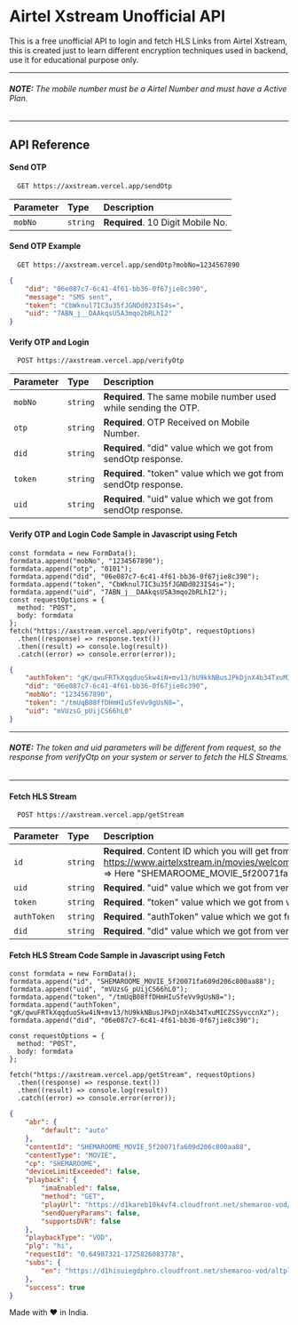 # Airtel Xstream Unofficial API

This is a free unofficial API to login and fetch HLS Links from Airtel Xstream, this is created just to learn different encryption techniques used in backend, use it for educational purpose only.

---
###### **NOTE:** The mobile number must be a Airtel Number and must have a Active Plan.
 ---
 
## API Reference

#### Send OTP

```
  GET https://axstream.vercel.app/sendOtp
```

| Parameter | Type     | Description                |
| :-------- | :------- | :------------------------- |
| `mobNo` | `string` | **Required**. 10 Digit Mobile No. |

#### Send OTP Example

```
  GET https://axstream.vercel.app/sendOtp?mobNo=1234567890
```

```json
{
    "did": "06e087c7-6c41-4f61-bb36-0f67jie8c390",
    "message": "SMS sent",
    "token": "CbWknul7IC3u35fJGNDd023IS4s=",
    "uid": "7ABN_j__DAAkqsU5A3mqo2bRLhI2"
}
```

#### Verify OTP and Login

```
  POST https://axstream.vercel.app/verifyOtp
```

| Parameter | Type     | Description                       |
| :-------- | :------- | :-------------------------------- |
| `mobNo`      | `string` | **Required**. The same mobile number used while sending the OTP. |
| `otp`      | `string` | **Required**. OTP Received on Mobile Number. |
| `did`      | `string` | **Required**. "did" value which we got from sendOtp response. |
| `token`      | `string` | **Required**. "token" value which we got from sendOtp response. |
| `uid`      | `string` | **Required**. "uid" value which we got from sendOtp response. |


#### Verify OTP and Login Code Sample in Javascript using Fetch

```
const formdata = new FormData();
formdata.append("mobNo", "1234567890");
formdata.append("otp", "0101");
formdata.append("did", "06e087c7-6c41-4f61-bb36-0f67jie8c390");
formdata.append("token", "CbWknul7IC3u35fJGNDd023IS4s=");
formdata.append("uid", "7ABN_j__DAAkqsU5A3mqo2bRLhI2");
const requestOptions = {
  method: "POST",
  body: formdata
};
fetch("https://axstream.vercel.app/verifyOtp", requestOptions)
  .then((response) => response.text())
  .then((result) => console.log(result))
  .catch((error) => console.error(error));
```

```json
{
    "authToken": "gK/qwuFRTkXqqduoSkw4iN+mv13/hU9kkNBusJPkDjnX4b34TxuMICZSSyvccnXz",
    "did": "06e087c7-6c41-4f61-bb36-0f67jie8c390",
    "mobNo": "1234567890",
    "token": "/tmUqB08ffDHmHIuSfeVv9gUsN8=",
    "uid": "mVUzsG_pUijCS66hL0"
}
```

---
###### **NOTE:** The token and uid parameters will be different from request, so the response from verifyOtp on your system or server to fetch the HLS Streams.
 ---

#### Fetch HLS Stream

```
  POST https://axstream.vercel.app/getStream
```

| Parameter | Type     | Description                       |
| :-------- | :------- | :-------------------------------- |
| `id`      | `string` | **Required**. Content ID which you will get from URL - https://www.airtelxstream.in/movies/welcome/SHEMAROOME_MOVIE_5f20071fa609d206c800aa88 => Here "SHEMAROOME_MOVIE_5f20071fa609d206c800aa88" is the id. |
| `uid`      | `string` | **Required**. "uid" value which we got from verifyOtp response. |
| `token`      | `string` | **Required**. "token" value which we got from verifyOtp response. |
| `authToken`      | `string` | **Required**. "authToken" value which we got from verifyOtp response. |
| `did`      | `string` | **Required**. "did" value which we got from verifyOtp response. |


#### Fetch HLS Stream Code Sample in Javascript using Fetch

```
const formdata = new FormData();
formdata.append("id", "SHEMAROOME_MOVIE_5f20071fa609d206c800aa88");
formdata.append("uid", "mVUzsG_pUijCS66hL0");
formdata.append("token", "/tmUqB08ffDHmHIuSfeVv9gUsN8=");
formdata.append("authToken", "gK/qwuFRTkXqqduoSkw4iN+mv13/hU9kkNBusJPkDjnX4b34TxuMICZSSyvccnXz");
formdata.append("did", "06e087c7-6c41-4f61-bb36-0f67jie8c390");

const requestOptions = {
  method: "POST",
  body: formdata
};

fetch("https://axstream.vercel.app/getStream", requestOptions)
  .then((response) => response.text())
  .then((result) => console.log(result))
  .catch((error) => console.error(error));
```

```json
{
    "abr": {
        "default": "auto"
    },
    "contentId": "SHEMAROOME_MOVIE_5f20071fa609d206c800aa88",
    "contentType": "MOVIE",
    "cp": "SHEMAROOME",
    "deviceLimitExceeded": false,
    "playback": {
        "imaEnabled": false,
        "method": "GET",
        "playUrl": "https://d1kareb10k4vf4.cloudfront.net/shemaroo-vod/altplatform/63edc06a8530b80ace7ab621/main_playlist.m3u8",
        "sendQueryParams": false,
        "supportsDVR": false
    },
    "playbackType": "VOD",
    "plg": "hi",
    "requestId": "0.64987321-1725826083778",
    "subs": {
        "en": "https://d1hisuiegdphro.cloudfront.net/shemaroo-vod/altplatform/63edc06a8530b80ace7ab621/Welcome.srt"
    },
    "success": true
}
```


Made with ❤️ in India.
